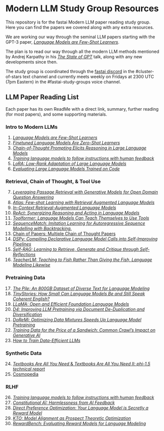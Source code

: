 # Modern LLM Study Group Resources

This repository is for the fastai Modern LLM paper reading study group. Here you can find the papers we covered along with any extra resources.

We are working our way through the seminal LLM papers starting with the GPT-3 paper, [*Language Models are Few-Shot Learners*](https://arxiv.org/abs/2005.14165).

The plan is to read our way through all the modern LLM methods mentioned by Andrej Karpathy in his [*The State of GPT*](https://www.youtube.com/watch?v=bZQun8Y4L2A) talk, along with any new developments since then.

The study group is coordinated through the [fastai discord](https://forums.fast.ai/t/discord-live-coding-details/75370) in the #cluster-of-stars text channel and currently meets weekly on Fridays at 2300 UTC (7pm Eastern) in the #fastai-study-groups voice channel.

## LLM Paper Reading List

Each paper has its own ReadMe with a direct link, summary, further reading (for most papers), and some supporting materials.

### Intro to Modern LLMs

1. [*Language Models are Few-Shot Learners*](paper_01/ReadMe.md)
2. [*Finetuned Language Models Are Zero-Shot Learners*](paper_02/ReadMe.md)
3. [*Chain-of-Thought Prompting Elicits Reasoning in Large Language Models*](paper_03/ReadMe.md)
4. [*Training language models to follow instructions with human feedback*](paper_04/ReadMe.md)
5. [*LoRA: Low-Rank Adaptation of Large Language Models*](paper_05/ReadMe.md)
6. [*Evaluating Large Language Models Trained on Code*](paper_06/ReadMe.md)

### Retrieval, Chain of Thought, & Tool Use

7. [*Leveraging Passage Retrieval with Generative Models for Open Domain Question Answering*](paper_07/ReadMe.md)
8. [*Atlas: Few-shot Learning with Retrieval Augmented Language Models*](paper_08/ReadMe.md)
9. [*In-Context Retrieval-Augmented Language Models*](paper_09/ReadMe.md)
10. [*ReAct: Synergizing Reasoning and Acting in Language Models*](paper_10/ReadMe.md)
11. [*Toolformer: Language Models Can Teach Themselves to Use Tools*](paper_11/ReadMe.md)
12. [*SequenceMatch: Imitation Learning for Autoregressive Sequence Modelling with Backtracking.*](paper_12/ReadMe.md)
13. [Chain of Papers: Multiple Chain of Thought Papers](paper_13/ReadMe.md)
14. [*DSPy: Compiling Declarative Language Model Calls into Self-Improving Pipelines*](paper_14/ReadMe.md)
15. [*Self-RAG: Learning to Retrieve, Generate and Critique through Self-Reflections*](paper_15/ReadMe.md)
16. [*TeacherLM: Teaching to Fish Rather Than Giving the Fish, Language Modeling Likewise*](paper_16/ReadMe.md)

### Pretraining Data

17. [*The Pile: An 800GB Dataset of Diverse Text for Language Modeling*](paper_17/ReadMe.md)
18. [*TinyStories: How Small Can Language Models Be and Still Speak Coherent English?*](paper_18/ReadMe.md)
19. [*LLaMA: Open and Efficient Foundation Language Models*](paper_19/ReadMe.md)
20. [*D4: Improving LLM Pretraining via Document De-Duplication and Diversification*](paper_20/ReadMe.md)
21. [*DoReMi: Optimizing Data Mixtures Speeds Up Language Model Pretraining*](paper_21/ReadMe.md)
22. [*Training Data for the Price of a Sandwich: Common Crawl’s Impact on Generative AI*](paper_22/ReadMe.md)
23. [*How to Train Data-Efficient LLMs*](paper_23/ReadMe.md)

### Synthetic Data

24. [*Textbooks Are All You Need* & *Textbooks Are All You Need II: phi-1.5 technical report*](paper_24/ReadMe.md)
25. [Cosmopedia](paper_25/ReadMe.md)

### RLHF

26. [*Training language models to follow instructions with human feedback*](paper_26/ReadMe.md)
27. [*Constitutional AI: Harmlessness from AI Feedback*](paper_27/ReadMe.md)
28. [*Direct Preference Optimization: Your Language Model is Secretly a Reward Model*](paper_28/ReadMe.md)
29. [*KTO: Model Alignment as Prospect Theoretic Optimization*](paper_29/ReadMe.md)
30. [*RewardBench: Evaluating Reward Models for Language Modeling*](paper_30/ReadMe.md)